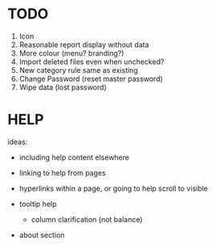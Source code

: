 
# TODO

1. Icon
1. Reasonable report display without data
1. More colour (menu? branding?)
1. Import deleted files even when unchecked?
1. New category rule same as existing
1. Change Password (reset master password)
1. Wipe data (lost password)

# HELP

ideas:

* including help content elsewhere
* linking to help from pages
* hyperlinks within a page, or going to help scroll to visible
* tooltip help
  * column clarification (not balance)

* about section

